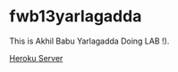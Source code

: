 # fwb13yarlagadda

This is Akhil Babu Yarlagadda Doing LAB !).

[Heroku Server](https://fwb13yarlagadda.herokuapp.com/)
